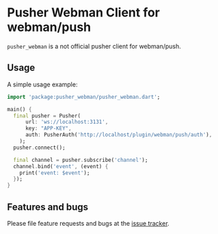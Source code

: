# Pusher Webman Client for webman/push

`pusher_webman` is a not official pusher client for webman/push.

## Usage

A simple usage example:

```dart
import 'package:pusher_webman/pusher_webman.dart';

main() {
  final pusher = Pusher(
      url: 'ws://localhost:3131',
      key: "APP-KEY",
      auth: PusherAuth('http://localhost/plugin/webman/push/auth'),
    );
  pusher.connect();

  final channel = pusher.subscribe('channel');
  channel.bind('event', (event) {
    print('event: $event');
  });
}
```

## Features and bugs

Please file feature requests and bugs at the [issue tracker][tracker].

[tracker]: https://github.com/antho-firuze/pusher_webman/issues
